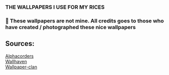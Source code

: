 ### THE WALLPAPERS I USE FOR MY RICES

### 🎏 These wallpapers are not mine. All credits goes to those who have created / photographed these nice wallpapers 


## Sources:
[Alphacorders](https://alphacoders.com) <br>
[Wallhaven](https://wallhaven.cc/) <br>
[Wallpaper-clan](https://wallpapers-clan.com/) 
